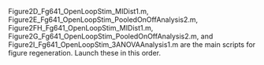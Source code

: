 Figure2D_Fg641_OpenLoopStim_MIDist1.m, Figure2E_Fg641_OpenLoopStim_PooledOnOffAnalysis2.m, Figure2FH_Fg641_OpenLoopStim_MIDist1.m, Figure2G_Fg641_OpenLoopStim_PooledOnOffAnalysis2.m, and Figure2I_Fg641_OpenLoopStim_3ANOVAAnalysis1.m are the main scripts for figure regeneration.
Launch these in this order.
